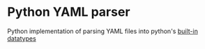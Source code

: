 # Python YAML parser
Python implementation of parsing YAML files into python's [built-in datatypes](https://docs.python.org/3/library/stdtypes.html#built-in-types)
